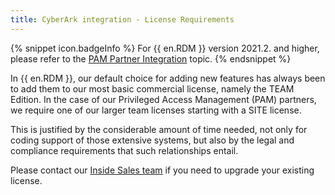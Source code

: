 ```yaml
---
title: CyberArk integration - License Requirements
---
```

{% snippet icon.badgeInfo %}
For {{ en.RDM }} version 2021.2. and higher, please refer to the [PAM Partner Integration](/kb/remote-desktop-manager/knowledge-base/pam-partner-integration/) topic.
{% endsnippet %}  

In {{ en.RDM }}, our default choice for adding new features has always been to add them to our most basic commercial license, namely the TEAM Edition. In the case of our Privileged Access Management (PAM) partners, we require one of our larger team licenses starting with a SITE license.

This is justified by the considerable amount of time needed, not only for coding support of those extensive systems, but also by the legal and compliance requirements that such relationships entail.

Please contact our [Inside Sales team](mailto:sales@devolutions.net) if you need to upgrade your existing license.

